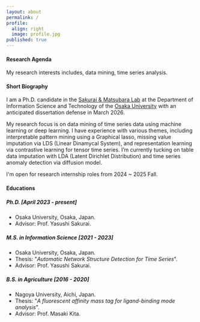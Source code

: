 ```yaml
---
layout: about
permalink: /
profile:
  align: right
  image: profile.jpg
published: true
---
```


#### Research Agenda
My research interests includes, data mining, time series analysis.


#### Short Biography
I am a Ph.D. candidate in the <a href="https://www.dm.sanken.osaka-u.ac.jp/">Sakurai & Matsubara Lab</a> at the Department of Information Science and Technology of the <a href="https://www.osaka-u.ac.jp/en/">Osaka University</a>
with an anticipated dissertation defense in March 2026.

My research focus is on data mining of time series data using machine learning or deep learning.
I have experience with various themes, including interpretable pattern mining using a Graphical lasso, missing value imputation via LDS (Linear Dinamycal System), and representation learning via contrastive learning for tensor time series.
I’m currently tucking on table data imputation with LDA (Latent Dirichlet Distribution) and time series anomaly detection via diffusion model.


I'm open for research internship roles from 2024 ~ 2025 Fall.

#### Educations

##### Ph.D. [April 2023 - present]
- Osaka University, Osaka, Japan.
- Advisor: Prof. Yasushi Sakurai.

##### M.S. in Information Science [2021 - 2023]
- Osaka University, Osaka, Japan.
- Thesis: "*Automatic Network Structure Detection for Time Series*".
- Advisor: Prof. Yasushi Sakurai.

##### B.S. in Agriculture [2016 - 2020]
- Nagoya University, Aichi, Japan.
- Thesis: "*A fluorescent affinity mass tag for ligand-binding mode analysis*".
- Advisor: Prof. Masaki Kita.

